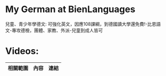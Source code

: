 # My German at BienLanguages
兒童、青少年學德文: 可強化英文，因應108課綱，到德國讀大學還免費!-比恩語文-專攻德檢，團體、家教、外派-兒童到成人皆可

# Videos:

| 相關範圍 | 內容 | 連結 |
|:--------|:-----|:-----|
